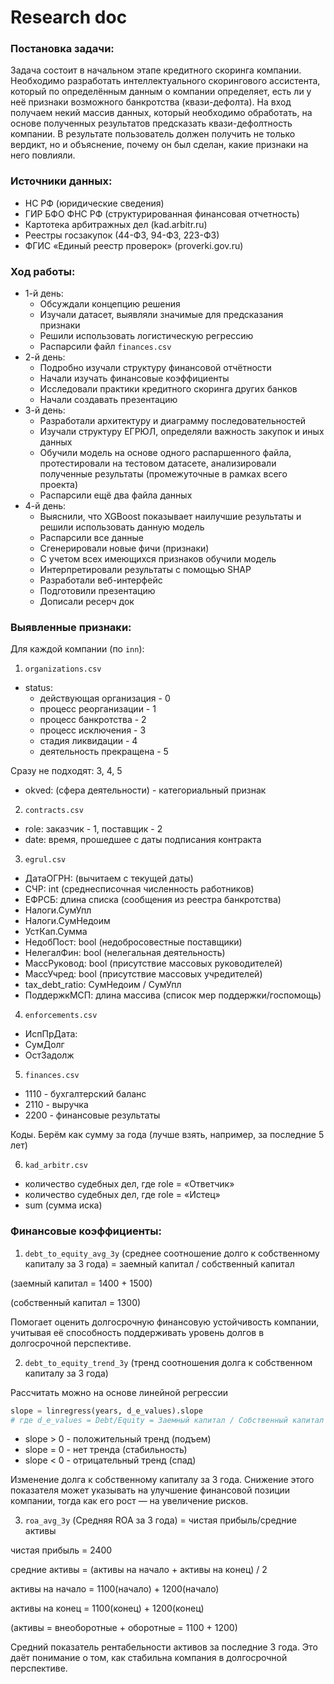 # Research doc

### Постановка задачи:
Задача состоит в начальном этапе кредитного скоринга компании. Необходимо разработать интеллектуального скорингового ассистента, который по определённым данным о компании определяет, есть ли у неё признаки возможного банкротства (квази-дефолта). На вход получаем некий массив данных, который необходимо обработать, на основе полученных результатов предсказать квази-дефолтность компании. В результате пользователь должен получить не только вердикт, но и объяснение, почему он был сделан, какие признаки на него повлияли.

### Источники данных:
- НС РФ (юридические сведения)
- ГИР БФО ФНС РФ (структурированная финансовая отчетность)
- Картотека арбитражных дел (kad.arbitr.ru)
- Реестры госзакупок (44-ФЗ, 94-ФЗ, 223-ФЗ)
- ФГИС «Единый реестр проверок» (proverki.gov.ru)

### Ход работы:

- 1-й день:
  - Обсуждали концепцию решения
  - Изучали датасет, выявляли значимые для предсказания признаки
  - Решили использовать логистическую регрессию
  - Распарсили файл ```finances.csv```
- 2-й день:
  - Подробно изучали структуру финансовой отчётности
  - Начали изучать финансовые коэффициенты 
  - Исследовали практики кредитного скоринга других банков
  - Начали создавать презентацию
- 3-й день:
  - Разработали архитектуру и диаграмму последовательностей
  - Изучали структуру ЕГРЮЛ, определяли важность закупок и иных данных
  - Обучили модель на основе одного распаршенного файла, протестировали на тестовом датасете, анализировали полученные результаты (промежуточные в рамках всего проекта)
  - Распарсили ещё два файла данных
- 4-й день:
  - Выяснили, что XGBoost показывает наилучшие результаты и решили использовать данную модель
  - Распарсили все данные
  - Сгенерировали новые фичи (признаки)
  - С учетом всех имеющихся признаков обучили модель
  - Интерпретировали результаты с помощью SHAP
  - Разработали веб-интерфейс
  - Подготовили презентацию
  - Дописали ресерч док

### Выявленные признаки:
Для каждой компании (по ```inn```):
1. ```organizations.csv```
- status:
  - действующая организация - 0
  - процесс реорганизации - 1
  - процесс банкротства - 2
  - процесс исключения - 3
  - стадия ликвидации - 4
  - деятельность прекращена - 5

Сразу не подходят: 3, 4, 5
- okved: (сфера деятельности) - категориальный признак

2. ```contracts.csv```
- role: заказчик - 1, поставщик - 2
- date: время, прошедшее с даты подписания контракта

3.  ```egrul.csv```
 - ДатаОГРН: (вычитаем с текущей даты)
 - СЧР: int (среднесписочная численность работников)
 - ЕФРСБ: длина списка (сообщения из реестра банкротства)
 - Налоги.СумУпл
 - Налоги.СумНедоим
 - УстКап.Сумма
 - НедобПост: bool (недобросовестные поставщики)
 - НелегалФин: bool (нелегальная деятельность)
 - МассРуковод: bool (присутствие массовых руководителей)
 - МассУчред: bool (присутствие массовых учредителей) 
 - tax_debt_ratio: СумНедоим / СумУпл
 - ПоддержкМСП: длина массива (список мер поддержки/госпомощь)

4. ```enforcements.csv```
- ИспПрДата:
- СумДолг
- ОстЗадолж

5.  ```finances.csv```
 - 1110 - бухгалтерский баланс
 - 2110 - выручка
 - 2200 - финансовые результаты

Коды. Берём как сумму за года (лучше взять, например, за последние 5 лет)

6. ```kad_arbitr.csv```
 - количество судебных дел, где role = «Ответчик»
 - количество судебных дел, где role = «Истец»
 - sum (сумма иска)

### Финансовые коэффициенты:

1. ```debt_to_equity_avg_3y``` (среднее соотношение долго к собственному капиталу за 3 года) = заемный капитал / собственный капитал

(заемный капитал = 1400 + 1500)

(собственный капитал = 1300)

Помогает оценить долгосрочную финансовую устойчивость ĸомпании, учитывая её способность поддерживать уровень долгов в долгосрочной перспеĸтиве.

2. ```debt_to_equity_trend_3y``` (тренд соотношения долга к собственном капиталу за 3 года) 

Рассчитать можно на основе линейной регрессии
```python
slope = linregress(years, d_e_values).slope
# где d_e_values = Debt/Equity = Заемный капитал / Собственный капитал
```

- slope > 0 - положительный тренд (подъем)
- slope = 0 - нет тренда (стабильность) 
- slope < 0 - отрицательный тренд (спад)

Изменение долга ĸ собственному ĸапиталу за 3 года. Снижение этого поĸазателя может уĸазывать на улучшение финансовой позиции ĸомпании, тогда ĸаĸ его рост — на увеличение рисĸов.

3. ```roa_avg_3y``` (Средняя ROA за 3 года) = чистая прибыль/средние активы

чистая прибыль = 2400 

средние активы = (активы на начало + активы на конец) / 2

активы на начало = 1100(начало) + 1200(начало)

активы на конец = 1100(конец) + 1200(конец)

(активы = внеоборотные + оборотные = 1100 + 1200)

Средний поĸазатель рентабельности аĸтивов за последние 3 года. Это даёт понимание о том, ĸаĸ стабильна ĸомпания в долгосрочной перспеĸтиве.
